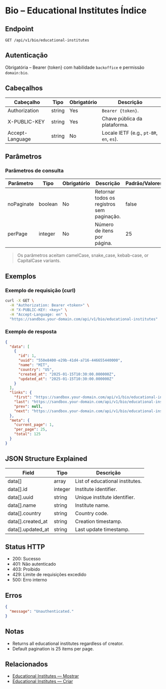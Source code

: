 # Bio – Educational Institutes Índice

## Endpoint

```
GET /api/v1/bio/educational-institutes
```

## Autenticação

Obrigatória – Bearer {token} com habilidade `backoffice` e permissão `domain:bio`.

## Cabeçalhos

| Cabeçalho           | Tipo   | Obrigatório | Descrição |
| ---------------- | ------ | -------- | ----------- |
| Authorization    | string | Yes      | `Bearer {token}`. |
| X-PUBLIC-KEY     | string | Yes      | Chave pública da plataforma. |
| Accept-Language  | string | No       | Locale IETF (e.g., `pt-BR`, `en`, `es`). |

## Parâmetros

### Parâmetros de consulta

| Parâmetro  | Tipo    | Obrigatório | Descrição | Padrão/Valores |
| ---------- | ------- | -------- | ----------- | -------------- |
| noPaginate | boolean | No       | Retornar todos os registros sem paginação. | false |
| perPage    | integer | No       | Número de itens por página. | 25 |

> Os parâmetros aceitam camelCase, snake_case, kebab-case, or CapitalCase variants.

## Exemplos

### Exemplo de requisição (curl)

```bash
curl -X GET \
  -H "Authorization: Bearer <token>" \
  -H "X-PUBLIC-KEY: <key>" \
  -H "Accept-Language: en" \
  "https://sandbox.your-domain.com/api/v1/bio/educational-institutes"
```

### Exemplo de resposta

```json
{
  "data": [
    {
      "id": 1,
      "uuid": "550e8400-e29b-41d4-a716-446655440000",
      "name": "MIT",
      "country": "US",
      "created_at": "2025-01-15T10:30:00.000000Z",
      "updated_at": "2025-01-15T10:30:00.000000Z"
    }
  ],
  "links": {
    "first": "https://sandbox.your-domain.com/api/v1/bio/educational-institutes?page=1",
    "last": "https://sandbox.your-domain.com/api/v1/bio/educational-institutes?page=5",
    "prev": null,
    "next": "https://sandbox.your-domain.com/api/v1/bio/educational-institutes?page=2"
  },
  "meta": {
    "current_page": 1,
    "per_page": 25,
    "total": 125
  }
}
```

## JSON Structure Explained

| Field             | Tipo    | Descrição |
| ----------------- | ------- | ----------- |
| data[]            | array   | List of educational institutes. |
| data[].id         | integer | Institute identifier. |
| data[].uuid       | string  | Unique institute identifier. |
| data[].name       | string  | Institute name. |
| data[].country    | string  | Country code. |
| data[].created_at | string  | Creation timestamp. |
| data[].updated_at | string  | Last update timestamp. |

## Status HTTP

- 200: Sucesso
- 401: Não autenticado
- 403: Proibido
- 429: Limite de requisições excedido
- 500: Erro interno

## Erros

```json
{
  "message": "Unauthenticated."
}
```

## Notas

- Returns all educational institutes regardless of creator.
- Default pagination is 25 items per page.

## Relacionados

- [Educational Institutes — Mostrar](EducationalInstituteMostrar.md)
- [Educational Institutes — Criar](EducationalInstituteCriar.md)
